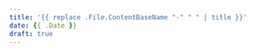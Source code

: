 ```yaml
---
title: '{{ replace .File.ContentBaseName "-" " " | title }}'
date: {{ .Date }}
draft: true
---
```


<!--more-->
